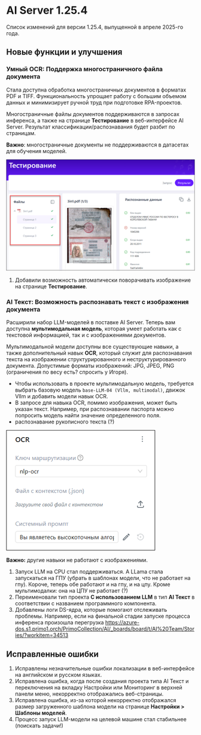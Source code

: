 # AI Server 1.25.4

Список изменений для версии 1.25.4, выпущенной в апреле 2025-го года.


## Новые функции и улучшения

### Умный OCR: Поддержка многостраничного файла документа

Стала доступна обработка многостраничных документов в форматах PDF и TIFF. Функциональность упрощает работу с большим объемом данных и минимизирует ручной труд при подготовке RPA-проектов. 

Многостраничные файлы документов поддерживаются в запросах инференса, а также на странице **Тестирование** в веб-интерфейсе AI Server. Результат классификации/распознавания будет разбит по страницам.
  
**Важно**: многостраничные документы не поддерживаются в датасетах для обучения моделей.

![](<../../release-notes/resources/ai-server/1-25-4/testingresults-manypagespdf.png>)
     
1. Добавили возможность автоматически поворачивать изображение на странице **Тестирование**.


### AI Текст: Возможность распознавать текст с изображения документа

Расширили набор LLM-моделей в поставке AI Server. Теперь вам доступна **мультимодальная модель**, которая умеет работать как с текстовой информацией, так и с изображениями документов. 

Мультимодальной модели доступны все существующие навыки, а также дополнительный навык **OCR**, который служит для распознавания текста на изображении структурированного и неструктурированного документа. Допустимые форматы изображений: JPG, JPEG, PNG (ограничения по весу есть? спросить у Игоря).
* Чтобы использовать в проекте мультимодальную модель, требуется выбрать базовую модель `base-LLM-04 (Vllm, multimodal)`, движок Vllm и добавить модели навык OCR.
* В запросе для навыка OCR, помимо изображения, может быть указан текст. Например, при распознавании паспорта можно попросить модель найти значение определенного поля.
* распознавание рукописного текста (?)

![](<../../release-notes/resources/ai-server/1-25-4/ocr-skill.png>)

**Важно:** другие навыки не работают с изображениями.
  
1. Запуск LLM на CPU стал поддерживаться. А LLama стала запускаться на ГПУ (убрать в шаблонах модели, что не работает на гпу). Короче, теперь обе работают и на гпу, и на цпу. Кроме мультимодалки: она на ЦПУ не работает (?)
1. Переименовали тип проекта **С использованием LLM** в тип **AI Текст** в соответствии с названием программного компонента.
1. Добавлены логи DS-ядра, которые помогают отслеживать проблемы. Например, если на финальной стадии запуске процесса инференса произошла перегрузка https://azure-dos.s1.primo1.orch/PrimoCollection/AI/_boards/board/t/AI%20Team/Stories/?workitem=34513



## Исправленные ошибки 

1. Исправлены незначительные ошибки локализации в веб-интерфейсе на английском и русском языках. 
1. Исправлена ошибка, когда после создания проекта типа AI Текст и переключения на вкладку Настройки или Мониторинг в верхней панели меню, некорректно отображались веб-страницы.
1. Исправлена ошибка, из-за которой некорректно отображался размер загруженного шаблона модели на странице **Настройки > Шаблоны моделей**.
1. Процесс запуск LLM-модели на целевой машине стал стабильнее (поискать задачи!)
